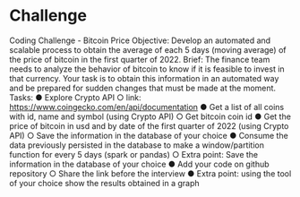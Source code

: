 # Challenge

Coding Challenge - Bitcoin Price
Objective:
Develop an automated and scalable process to obtain the average of each 5
days (moving average) of the price of bitcoin in the first quarter of 2022.
Brief:
The finance team needs to analyze the behavior of bitcoin to know if it is feasible
to invest in that currency.
Your task is to obtain this information in an automated way and be prepared for
sudden changes that must be made at the moment.
Tasks:
● Explore Crypto API
○ link: https://www.coingecko.com/en/api/documentation
● Get a list of all coins with id, name and symbol (using Crypto API)
○ Get bitcoin coin id
● Get the price of bitcoin in usd and by date of the first quarter of 2022 (using
Crypto API)
○ Save the information in the database of your choice
● Consume the data previously persisted in the database to make a
window/partition function for every 5 days (spark or pandas)
○ Extra point: Save the information in the database of your choice
● Add your code on github repository
○ Share the link before the interview
● Extra point: using the tool of your choice show the results obtained in a
graph
